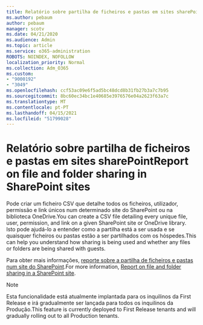 ```yaml
---
title: Relatório sobre partilha de ficheiros e pastas em sites sharePoint
ms.author: pebaum
author: pebaum
manager: scotv
ms.date: 04/21/2020
ms.audience: Admin
ms.topic: article
ms.service: o365-administration
ROBOTS: NOINDEX, NOFOLLOW
localization_priority: Normal
ms.collection: Adm_O365
ms.custom:
- "9000192"
- "3049"
ms.openlocfilehash: ccf53ac09e6f5ad5bc48dcd8b31fb27b3a7c7b95
ms.sourcegitcommit: 8bc60ec34bc1e40685e3976576e04a2623f63a7c
ms.translationtype: MT
ms.contentlocale: pt-PT
ms.lasthandoff: 04/15/2021
ms.locfileid: "51799028"
---
```

# <a name="report-on-file-and-folder-sharing-in-sharepoint-sites"></a><span data-ttu-id="f6ae9-102">Relatório sobre partilha de ficheiros e pastas em sites sharePoint</span><span class="sxs-lookup"><span data-stu-id="f6ae9-102">Report on file and folder sharing in SharePoint sites</span></span>

<span data-ttu-id="f6ae9-103">Pode criar um ficheiro CSV que detalhe todos os ficheiros, utilizador, permissão e link únicos num determinado site do SharePoint ou na biblioteca OneDrive.</span><span class="sxs-lookup"><span data-stu-id="f6ae9-103">You can create a CSV file detailing every unique file, user, permission, and link on a given SharePoint site or OneDrive library.</span></span> <span data-ttu-id="f6ae9-104">Isto pode ajudá-lo a entender como a partilha está a ser usada e se quaisquer ficheiros ou pastas estão a ser partilhados com os hóspedes.</span><span class="sxs-lookup"><span data-stu-id="f6ae9-104">This can help you understand how sharing is being used and whether any files or folders are being shared with guests.</span></span>

<span data-ttu-id="f6ae9-105">Para obter mais informações, [reporte sobre a partilha de ficheiros e pastas num site do SharePoint](https://docs.microsoft.com/sharepoint/sharing-reports).</span><span class="sxs-lookup"><span data-stu-id="f6ae9-105">For more information, [Report on file and folder sharing in a SharePoint site](https://docs.microsoft.com/sharepoint/sharing-reports).</span></span>

> [!NOTE]
> <span data-ttu-id="f6ae9-106">Esta funcionalidade está atualmente implantada para os inquilinos da First Release e irá gradualmente ser lançada para todos os inquilinos da Produção.</span><span class="sxs-lookup"><span data-stu-id="f6ae9-106">This feature is currently deployed to First Release tenants and will gradually rolling out to all Production tenants.</span></span>